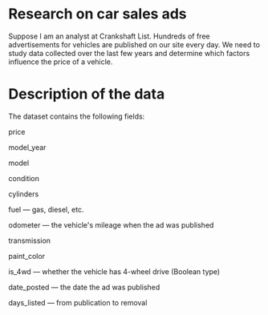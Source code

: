# Research on car sales ads
Suppose I am an analyst at Crankshaft List. 
Hundreds of free advertisements for vehicles are published on our site every day. 
We need to study data collected over the last few years and determine which factors influence the price of a vehicle.
# Description of the data
The dataset contains the following fields:

price

model_year

model

condition

cylinders

fuel — gas, diesel, etc.

odometer — the vehicle's mileage when the ad was published

transmission

paint_color

is_4wd — whether the vehicle has 4-wheel drive (Boolean type)

date_posted — the date the ad was published

days_listed — from publication to removal
